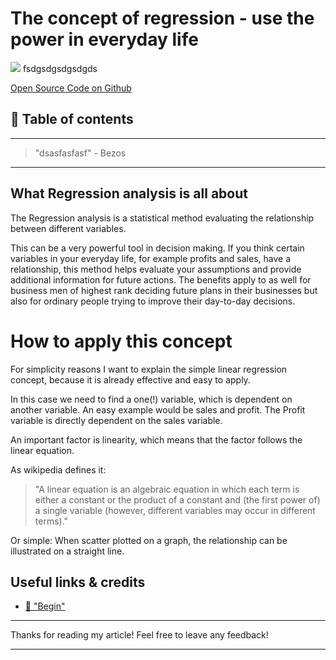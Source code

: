# The concept of regression - use the power in everyday life

[<img src="dasfadsf">](
fsdgsdgsdgsdgds)
fsdgsdgsdgsdgds


[Open Source Code on Github](asdfasdf)


## 📄 Table of contents


---
>"dsasfasfasf"  - Bezos
---

## What Regression analysis is all about 

The Regression analysis is a statistical method evaluating the relationship between different variables. 

This can be a very powerful tool in decision making. If you think certain variables in your everyday life, for example profits and sales, have a relationship, this method helps evaluate your assumptions and provide additional information for future actions. The benefits apply to as well for business men of highest rank deciding future plans in their businesses but also for ordinary people trying to improve their day-to-day decisions.

# How to apply this concept

For simplicity reasons I want to explain the simple linear regression concept, because it is already effective and easy to apply.

In this case we need to find a one(!) variable, which is dependent on another variable. An easy example would be sales and profit. 
The Profit variable is directly dependent on the sales variable. 

An important factor is linearity, which means that the factor follows the linear equation.

As wikipedia defines it: 
>"A linear equation is an algebraic equation in which each term is either a constant or the product of a constant and (the first power of) a single variable (however, different variables may occur in different terms)."

Or simple: When scatter plotted on a graph, the relationship can be illustrated on a straight line.





## Useful links & credits
- [📄 "Begin"](afgafgadgads)

---

Thanks for reading my article! Feel free to leave any feedback! 

---

<!-- Written by Daniel Deutsch (deudan1010@gmail.com) -->
